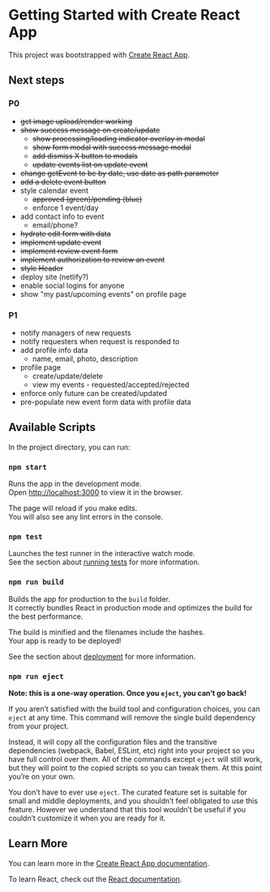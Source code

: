 # Getting Started with Create React App

This project was bootstrapped with [Create React App](https://github.com/facebook/create-react-app).

## Next steps

### P0

- ~~get image ~~upload~~/render working~~
- ~~show success message on create/update~~
  - ~~show processing/loading indicator overlay in modal~~
  - ~~show form modal with success message modal~~
  - ~~add dismiss X button to modals~~
  - ~~update events list on update event~~
- ~~change getEvent to be by date, use date as path parameter~~
- ~~add a delete event button~~
- style calendar event
  - ~~approved (green)/pending (blue)~~
  - enforce 1 event/day
- add contact info to event
  - email/phone?
- ~~hydrate edit form with data~~
- ~~implement update event~~
- ~~implement review event form~~
- ~~implement authorization to review an event~~
- ~~style Header~~
- deploy site (netlify?)
- enable social logins for anyone
- show "my past/upcoming events" on profile page

### P1

- notify managers of new requests
- notify requesters when request is responded to
- add profile info data
  - name, email, photo, description
- profile page
  - create/update/delete
  - view my events - requested/accepted/rejected
- enforce only future can be created/updated
- pre-populate new event form data with profile data

## Available Scripts

In the project directory, you can run:

### `npm start`

Runs the app in the development mode.\
Open [http://localhost:3000](http://localhost:3000) to view it in the browser.

The page will reload if you make edits.\
You will also see any lint errors in the console.

### `npm test`

Launches the test runner in the interactive watch mode.\
See the section about [running tests](https://facebook.github.io/create-react-app/docs/running-tests) for more information.

### `npm run build`

Builds the app for production to the `build` folder.\
It correctly bundles React in production mode and optimizes the build for the best performance.

The build is minified and the filenames include the hashes.\
Your app is ready to be deployed!

See the section about [deployment](https://facebook.github.io/create-react-app/docs/deployment) for more information.

### `npm run eject`

**Note: this is a one-way operation. Once you `eject`, you can’t go back!**

If you aren’t satisfied with the build tool and configuration choices, you can `eject` at any time. This command will remove the single build dependency from your project.

Instead, it will copy all the configuration files and the transitive dependencies (webpack, Babel, ESLint, etc) right into your project so you have full control over them. All of the commands except `eject` will still work, but they will point to the copied scripts so you can tweak them. At this point you’re on your own.

You don’t have to ever use `eject`. The curated feature set is suitable for small and middle deployments, and you shouldn’t feel obligated to use this feature. However we understand that this tool wouldn’t be useful if you couldn’t customize it when you are ready for it.

## Learn More

You can learn more in the [Create React App documentation](https://facebook.github.io/create-react-app/docs/getting-started).

To learn React, check out the [React documentation](https://reactjs.org/).
